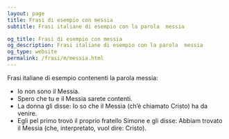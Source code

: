 ```yaml
---
layout: page
title: Frasi di esempio con messia 
subtitle: Frasi italiane di esempio con la parola  messia

og_title: Frasi di esempio con messia 
og_description: Frasi italiane di esempio con la parola  messia
og_type: website
permalink: /frasi/m/messia.html
---
```


Frasi italiane di esempio contenenti la parola messia:


- Io non sono il Messia.
- Spero che tu e il Messia sarete contenti.
- La donna gli disse: Io so che il Messia (ch’è chiamato Cristo) ha da venire.
- Egli pel primo trovò il proprio fratello Simone e gli disse: Abbiam trovato il Messia (che, interpretato, vuol dire: Cristo).
